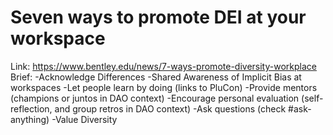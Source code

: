 # Seven ways to promote DEI at your workspace

Link: https://www.bentley.edu/news/7-ways-promote-diversity-workplace
Brief: -Acknowledge Differences
-Shared Awareness of Implicit Bias at workspaces
-Let people learn by doing (links to PluCon)
-Provide mentors (champions or juntos in DAO context)
-Encourage personal evaluation (self-reflection, and group retros in DAO context)
-Ask questions (check #ask-anything)
-Value Diversity